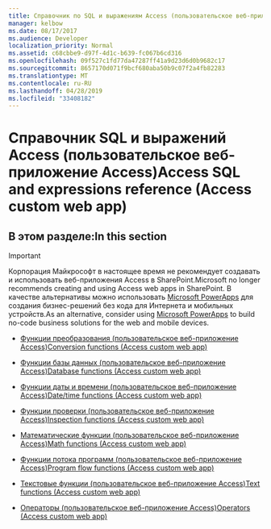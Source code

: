 ```yaml
---
title: Справочник по SQL и выражениям Access (пользовательское веб-приложение Access)
manager: kelbow
ms.date: 08/17/2017
ms.audience: Developer
localization_priority: Normal
ms.assetid: c68cbbe9-d97f-4d1c-b639-fc067b6cd316
ms.openlocfilehash: 09f527c1fd77da47287ff41a9d23d6d0b9682c17
ms.sourcegitcommit: 8657170d071f9bcf680aba50b9c07f2a4fb82283
ms.translationtype: MT
ms.contentlocale: ru-RU
ms.lasthandoff: 04/28/2019
ms.locfileid: "33408182"
---
```

# <a name="access-sql-and-expressions-reference-access-custom-web-app"></a><span data-ttu-id="b1006-102">Справочник SQL и выражений Access (пользовательское веб-приложение Access)</span><span class="sxs-lookup"><span data-stu-id="b1006-102">Access SQL and expressions reference (Access custom web app)</span></span>

## <a name="in-this-section"></a><span data-ttu-id="b1006-103">В этом разделе:</span><span class="sxs-lookup"><span data-stu-id="b1006-103">In this section</span></span>

> [!IMPORTANT]
> <span data-ttu-id="b1006-104">Корпорация Майкрософт в настоящее время не рекомендует создавать и использовать веб-приложения Access в SharePoint.</span><span class="sxs-lookup"><span data-stu-id="b1006-104">Microsoft no longer recommends creating and using Access web apps in SharePoint.</span></span> <span data-ttu-id="b1006-105">В качестве альтернативы можно использовать [Microsoft PowerApps](https://powerapps.microsoft.com/en-us/) для создания бизнес-решений без кода для Интернета и мобильных устройств.</span><span class="sxs-lookup"><span data-stu-id="b1006-105">As an alternative, consider using [Microsoft PowerApps](https://powerapps.microsoft.com/en-us/) to build no-code business solutions for the web and mobile devices.</span></span> 
  
- [<span data-ttu-id="b1006-106">Функции преобразования (пользовательское веб-приложение Access)</span><span class="sxs-lookup"><span data-stu-id="b1006-106">Conversion functions (Access custom web app)</span></span>](conversion-functions-access-custom-web-app.md)
    
- [<span data-ttu-id="b1006-107">Функции базы данных (пользовательское веб-приложение Access)</span><span class="sxs-lookup"><span data-stu-id="b1006-107">Database functions (Access custom web app)</span></span>](database-functions-access-custom-web-app.md)
    
- [<span data-ttu-id="b1006-108">Функции даты и времени (пользовательское веб-приложение Access)</span><span class="sxs-lookup"><span data-stu-id="b1006-108">Date/time functions (Access custom web app)</span></span>](date-time-functionsaccess-custom-web-app.md)
    
- [<span data-ttu-id="b1006-109">Функции проверки (пользовательское веб-приложение Access)</span><span class="sxs-lookup"><span data-stu-id="b1006-109">Inspection functions (Access custom web app)</span></span>](inspection-functions-access-custom-web-app.md)
    
- [<span data-ttu-id="b1006-110">Математические функции (пользовательское веб-приложение Access)</span><span class="sxs-lookup"><span data-stu-id="b1006-110">Math functions (Access custom web app)</span></span>](math-functions-access-custom-web-app.md)
    
- [<span data-ttu-id="b1006-111">Функции потока программ (пользовательское веб-приложение Access)</span><span class="sxs-lookup"><span data-stu-id="b1006-111">Program flow functions (Access custom web app)</span></span>](program-flow-functions-access-custom-web-app.md)
    
- [<span data-ttu-id="b1006-112">Текстовые функции (пользовательское веб-приложение Access)</span><span class="sxs-lookup"><span data-stu-id="b1006-112">Text functions (Access custom web app)</span></span>](text-functions-access-custom-web-app.md)
    
- [<span data-ttu-id="b1006-113">Операторы (пользовательское веб-приложение Access)</span><span class="sxs-lookup"><span data-stu-id="b1006-113">Operators (Access custom web app)</span></span>](operators-access-custom-web-app.md)
    


